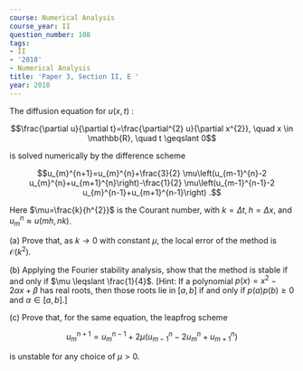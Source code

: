 ```yaml
---
course: Numerical Analysis
course_year: II
question_number: 108
tags:
- II
- '2018'
- Numerical Analysis
title: 'Paper 3, Section II, E '
year: 2018
---
```




The diffusion equation for $u(x, t)$ :

$$\frac{\partial u}{\partial t}=\frac{\partial^{2} u}{\partial x^{2}}, \quad x \in \mathbb{R}, \quad t \geqslant 0$$

is solved numerically by the difference scheme

$$u_{m}^{n+1}=u_{m}^{n}+\frac{3}{2} \mu\left(u_{m-1}^{n}-2 u_{m}^{n}+u_{m+1}^{n}\right)-\frac{1}{2} \mu\left(u_{m-1}^{n-1}-2 u_{m}^{n-1}+u_{m+1}^{n-1}\right) .$$

Here $\mu=\frac{k}{h^{2}}$ is the Courant number, with $k=\Delta t, h=\Delta x$, and $u_{m}^{n} \approx u(m h, n k)$.

(a) Prove that, as $k \rightarrow 0$ with constant $\mu$, the local error of the method is $\mathcal{O}\left(k^{2}\right)$.

(b) Applying the Fourier stability analysis, show that the method is stable if and only if $\mu \leqslant \frac{1}{4}$. [Hint: If a polynomial $p(x)=x^{2}-2 \alpha x+\beta$ has real roots, then those roots lie in $[a, b]$ if and only if $p(a) p(b) \geqslant 0$ and $\alpha \in[a, b]$.]

(c) Prove that, for the same equation, the leapfrog scheme

$$u_{m}^{n+1}=u_{m}^{n-1}+2 \mu\left(u_{m-1}^{n}-2 u_{m}^{n}+u_{m+1}^{n}\right)$$

is unstable for any choice of $\mu>0$.